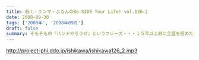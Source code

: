 ```yaml
---
title: 石川・ホンマ・ぶるんのBe-SIDE Your Life! vol.126-2
date: 2008-09-30
tags: ['2008年', '2008年09月']
draft: false
summary: そもそもの『バンドやろうぜ』というフレーズ・・・１５年以上前に全盛を極めた音楽バンド雑誌ですね。従兄弟のお兄ちゃんが愛読していたのが思い出されます。NAMAE
---
```


http://project-phi.ddo.jp/ishikawa/ishikawa126_2.mp3
